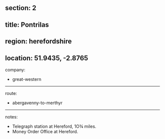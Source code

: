 section: 2
----
title: Pontrilas
----
region: herefordshire
----
location: 51.9435, -2.8765
----
company:
- great-western
----
route:
- abergavenny-to-merthyr
----
notes:
- Telegraph station at Hereford, 1O¾ miles.
- Money Order Office at Hereford.
